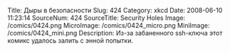 Title: Дыры в безопасности 
Slug: 424 
Category: xkcd 
Date: 2008-06-10 11:23:14 
SourceNum: 424 
SourceTitle: Security Holes 
Image: /comics/0424.png 
MicroImage: /comics/0424_micro.png 
MiniImage: /comics/0424_mini.png 
Description: Из-за забаненного ssh-ключа этот комикс удалось залить с энной попытки.
 


